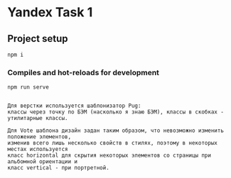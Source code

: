 # Yandex Task 1

## Project setup
```
npm i
```

### Compiles and hot-reloads for development
```
npm run serve


Для верстки используется шаблонизатор Pug:
классы через точку по БЭМ (насколько я знаю БЭМ), классы в скобках - утилитарные классы.

Для Vote шаблона дизайн задан таким образом, что невозможно изменить положение элементов,
изменив всего лишь несколько свойств в стилях, поэтому в некоторых местах используется
класс horizontal для скрытия некоторых элементов со страницы при альбомной ориентации и
класс vertical - при портретной.
